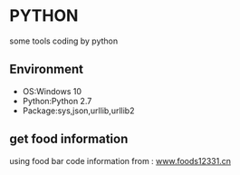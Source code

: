 # PYTHON
some tools coding by python
## Environment
* OS:Windows 10
* Python:Python 2.7
* Package:sys,json,urllib,urllib2
## get food information
using food bar code 
information from : www.foods12331.cn
